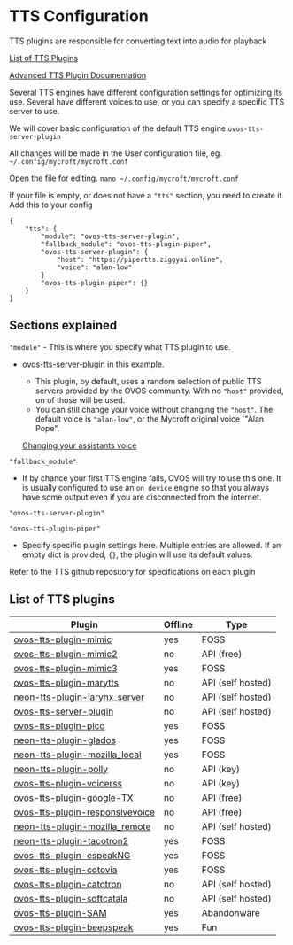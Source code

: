 # TTS Configuration
TTS plugins are responsible for converting text into audio for playback

[List of TTS Plugins](#List-of-TTS-plugins)

[Advanced TTS Plugin Documentation](https://openvoiceos.github.io/ovos-technical-manual/tts_plugins/)

Several TTS engines have different configuration settings for optimizing its use.  Several have different voices to use, or you can specify a specific TTS server to use.

We will cover basic configuration of the default TTS engine `ovos-tts-server-plugin`

All changes will be made in the User configuration file, eg. `~/.config/mycroft/mycroft.conf`

Open the file for editing.  `nano ~/.config/mycroft/mycroft.conf`

If your file is empty, or does not have a `"tts"` section, you need to create it.  Add this to your config

```
{
    "tts": {
        "module": "ovos-tts-server-plugin",
        "fallback_module": "ovos-tts-plugin-piper",
        "ovos-tts-server-plugin": {
            "host": "https://pipertts.ziggyai.online",
            "voice": "alan-low"
        }
        "ovos-tts-plugin-piper": {}
    }
}
```

## Sections explained

`"module"` - This is where you specify what TTS plugin to use.
- [ovos-tts-server-plugin](https://github.com/OpenVoiceOS/ovos-tts-server-plugin) in this example.
  - This plugin, by default, uses a random selection of public TTS servers provided by the OVOS community.  With no `"host"` provided, on of those will be used.
  - You can still change your voice without changing the `"host"`.  The default voice is `"alan-low"`, or the Mycroft original voice `"Alan Pope".

  [Changing your assistants voice](changing_voice.md)

`"fallback_module"`
- If by chance your first TTS engine fails, OVOS will try to use this one.  It is usually configured to use an `on device` engine so that you always have some output even if you are disconnected from the internet.

`"ovos-tts-server-plugin"`

`"ovos-tts-plugin-piper"`
- Specify specific plugin settings here.  Multiple entries are allowed.  If an empty dict is provided, `{}`, the plugin will use its default values.

Refer to the TTS github repository for specifications on each plugin

## List of TTS plugins

| Plugin                                                                                            | Offline | Type              |
|---------------------------------------------------------------------------------------------------|---------|-------------------|
| [ovos-tts-plugin-mimic](https://github.com/OpenVoiceOS/ovos-tts-plugin-mimic)                     | yes     | FOSS              |
| [ovos-tts-plugin-mimic2](https://github.com/OpenVoiceOS/ovos-tts-plugin-mimic2)                   | no      | API (free)        |
| [ovos-tts-plugin-mimic3](https://github.com/OpenVoiceOS/ovos-tts-plugin-mimic3)                   | yes     | FOSS              |
| [ovos-tts-plugin-marytts](https://github.com/OpenVoiceOS/ovos-tts-plugin-marytts)                 | no      | API (self hosted) |
| [neon-tts-plugin-larynx_server](https://github.com/NeonGeckoCom/neon-tts-plugin-larynx_server)    | no      | API (self hosted) |
| [ovos-tts-server-plugin](https://github.com/OpenVoiceOS/ovos-tts-server-plugin)                   | no      | API (self hosted) |
| [ovos-tts-plugin-pico](https://github.com/OpenVoiceOS/ovos-tts-plugin-pico)                       | yes     | FOSS              |
| [neon-tts-plugin-glados](https://github.com/NeonGeckoCom/neon-tts-plugin-glados)                  | yes     | FOSS              |
| [neon-tts-plugin-mozilla_local](https://github.com/NeonGeckoCom/neon-tts-plugin-mozilla_local)    | yes     | FOSS              |
| [neon-tts-plugin-polly](https://github.com/NeonGeckoCom/neon-tts-plugin-polly)                    | no      | API (key)         |
| [ovos-tts-plugin-voicerss](https://github.com/OpenVoiceOS/ovos-tts-plugin-voicerss)               | no      | API (key)         |
| [ovos-tts-plugin-google-TX](https://github.com/OpenVoiceOS/ovos-tts-plugin-google-TX)             | no      | API (free)        |
| [ovos-tts-plugin-responsivevoice](https://github.com/OpenVoiceOS/ovos-tts-plugin-responsivevoice) | no      | API (free)        |
| [neon-tts-plugin-mozilla_remote](https://github.com/NeonGeckoCom/neon-tts-plugin-mozilla_remote)  | no      | API (self hosted) |
| [neon-tts-plugin-tacotron2](https://github.com/NeonGeckoCom/neon-tts-plugin-tacotron2)            | yes     | FOSS              |
| [ovos-tts-plugin-espeakNG](https://github.com/OpenVoiceOS/ovos-tts-plugin-espeakNG)               | yes     | FOSS              |
| [ovos-tts-plugin-cotovia](https://github.com/OpenVoiceOS/ovos-tts-plugin-cotovia)                 | yes     | FOSS              |
| [ovos-tts-plugin-catotron](https://github.com/OpenVoiceOS/ovos-tts-plugin-catotron)               | no      | API (self hosted) |
| [ovos-tts-plugin-softcatala](https://github.com/OpenVoiceOS/ovos-tts-plugin-softcatala)           | no      | API (self hosted) |
| [ovos-tts-plugin-SAM](https://github.com/OpenVoiceOS/ovos-tts-plugin-SAM)                         | yes     | Abandonware       |
| [ovos-tts-plugin-beepspeak](https://github.com/OpenVoiceOS/ovos-tts-plugin-beepspeak)             | yes     | Fun               |
